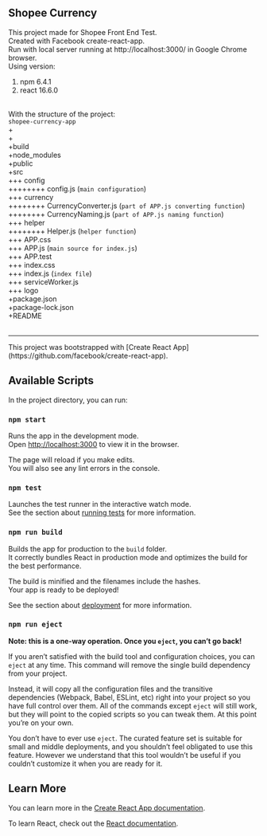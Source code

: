 ## Shopee Currency<br>
This project made for Shopee Front End Test.<br>
Created with Facebook create-react-app.<br>
Run with local server running at http://localhost:3000/ in Google Chrome browser.<br>
Using version:<br>
1. npm 6.4.1<br>
2. react 16.6.0<br><br>

With the structure of the project:<br>
`shopee-currency-app`<br>
+<br>
+<br>
+build<br>
+node_modules<br>
+public<br>
+src<br>
+++ config<br>
++++++++ config.js (`main configuration`)<br>
+++ currency<br>
++++++++ CurrencyConverter.js (`part of APP.js converting function`)<br>
++++++++ CurrencyNaming.js (`part of APP.js naming function`)<br>
+++ helper<br>
++++++++ Helper.js (`helper function`)<br>
+++ APP.css<br>
+++ APP.js (`main source for index.js`)<br>
+++ APP.test<br>
+++ index.css<br>
+++ index.js (`index file`)<br>
+++ serviceWorker.js<br>
+++ logo<br>
+package.json<br>
+package-lock.json<br>
+README<br><br>
<hr>
This project was bootstrapped with [Create React App](https://github.com/facebook/create-react-app).

## Available Scripts

In the project directory, you can run:

### `npm start`

Runs the app in the development mode.<br>
Open [http://localhost:3000](http://localhost:3000) to view it in the browser.

The page will reload if you make edits.<br>
You will also see any lint errors in the console.

### `npm test`

Launches the test runner in the interactive watch mode.<br>
See the section about [running tests](https://facebook.github.io/create-react-app/docs/running-tests) for more information.

### `npm run build`

Builds the app for production to the `build` folder.<br>
It correctly bundles React in production mode and optimizes the build for the best performance.

The build is minified and the filenames include the hashes.<br>
Your app is ready to be deployed!

See the section about [deployment](https://facebook.github.io/create-react-app/docs/deployment) for more information.

### `npm run eject`

**Note: this is a one-way operation. Once you `eject`, you can’t go back!**

If you aren’t satisfied with the build tool and configuration choices, you can `eject` at any time. This command will remove the single build dependency from your project.

Instead, it will copy all the configuration files and the transitive dependencies (Webpack, Babel, ESLint, etc) right into your project so you have full control over them. All of the commands except `eject` will still work, but they will point to the copied scripts so you can tweak them. At this point you’re on your own.

You don’t have to ever use `eject`. The curated feature set is suitable for small and middle deployments, and you shouldn’t feel obligated to use this feature. However we understand that this tool wouldn’t be useful if you couldn’t customize it when you are ready for it.

## Learn More

You can learn more in the [Create React App documentation](https://facebook.github.io/create-react-app/docs/getting-started).

To learn React, check out the [React documentation](https://reactjs.org/).
